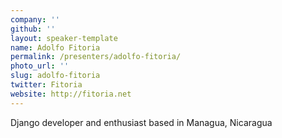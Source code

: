 ```yaml
---
company: ''
github: ''
layout: speaker-template
name: Adolfo Fitoria
permalink: /presenters/adolfo-fitoria/
photo_url: ''
slug: adolfo-fitoria
twitter: Fitoria
website: http://fitoria.net
---
```


Django developer and enthusiast based in Managua, Nicaragua
